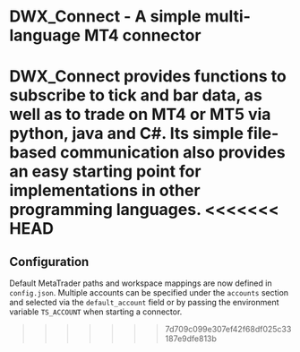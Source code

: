 # DWX_Connect - A simple multi-language MT4 connector

DWX_Connect provides functions to subscribe to tick and bar data, as well as to trade on MT4 or MT5 via python, java and C#. 
Its simple file-based communication also provides an easy starting point for implementations in other programming languages. 
<<<<<<< HEAD
=======

## Configuration

Default MetaTrader paths and workspace mappings are now defined in `config.json`.
Multiple accounts can be specified under the `accounts` section and selected via
the `default_account` field or by passing the environment variable
`TS_ACCOUNT` when starting a connector.
>>>>>>> 7d709c099e307ef42f68df025c33187e9dfe813b

